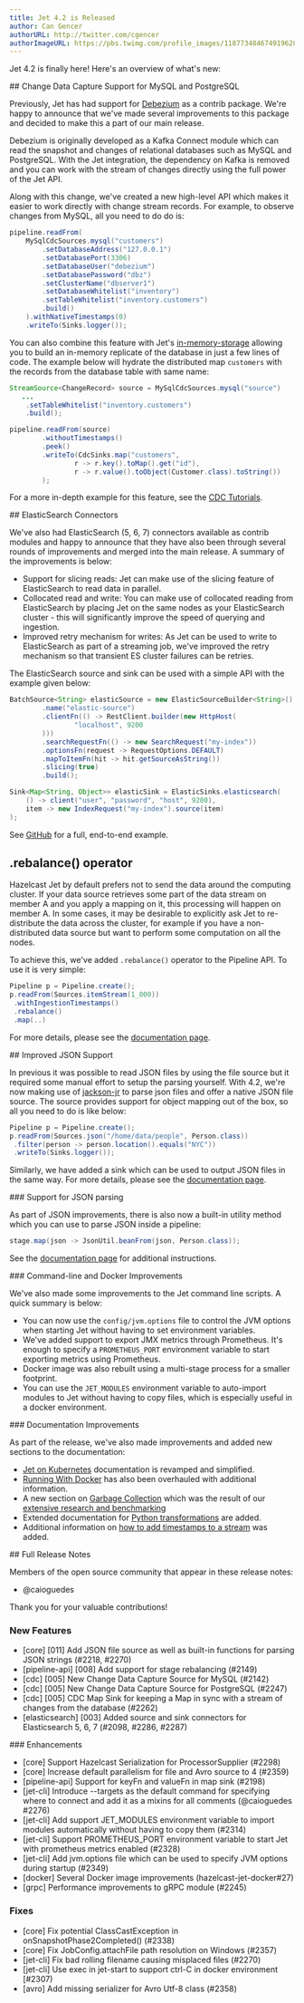 ```yaml
---
title: Jet 4.2 is Released
author: Can Gencer
authorURL: http://twitter.com/cgencer
authorImageURL: https://pbs.twimg.com/profile_images/1187734846749196288/elqWdrPj_400x400.jpg
---
```


Jet 4.2 is finally here! Here's an overview of what's new:

## Change Data Capture Support for MySQL and PostgreSQL

Previously, Jet has had support for [Debezium](https://debezium.io/) as
a contrib package. We're happy to announce that we've made several
improvements to this package and decided to make this a part of our main
release.

Debezium is originally developed as a Kafka Connect module which can
read the snapshot and changes of relational databases such as MySQL and
PostgreSQL. With the Jet integration, the dependency on Kafka is removed
and you can work with the stream of changes directly using the full
power of the Jet API.

Along with this change, we've created a new high-level API which makes
it easier to work directly with change stream records. For example, to
observe changes from MySQL, all you need to do do is:

```java
pipeline.readFrom(
    MySqlCdcSources.mysql("customers")
        .setDatabaseAddress("127.0.0.1")
        .setDatabasePort(3306)
        .setDatabaseUser("debezium")
        .setDatabasePassword("dbz")
        .setClusterName("dbserver1")
        .setDatabaseWhitelist("inventory")
        .setTableWhitelist("inventory.customers")
        .build()
    ).withNativeTimestamps(0)
    .writeTo(Sinks.logger());
```

You can also combine this feature with Jet's
[in-memory-storage](/docs/api/data-structures) allowing you to build an
in-memory replicate of the database in just a few lines of code. The
example below will hydrate the distributed map `customers` with the
records from the database table with same name:

```java
StreamSource<ChangeRecord> source = MySqlCdcSources.mysql("source")
   ...
    .setTableWhitelist("inventory.customers")
    .build();

pipeline.readFrom(source)
        .withoutTimestamps()
        .peek()
        .writeTo(CdcSinks.map("customers",
                r -> r.key().toMap().get("id"),
                r -> r.value().toObject(Customer.class).toString())
        );
```

For a more in-depth example for this feature, see the [CDC
Tutorials](/docs/tutorials/cdc).

## ElasticSearch Connectors

We've also had ElasticSearch (5, 6, 7) connectors available as contrib
modules and happy to announce that they have also been through several
rounds of improvements and merged into the main release. A summary of
the improvements is below:

- Support for slicing reads: Jet can make use of the slicing feature of
  ElasticSearch to read data in parallel.
- Collocated read and write: You can make use of collocated reading from
  ElasticSearch by placing Jet on the same nodes as your ElasticSearch
  cluster - this will significantly improve the speed of querying and
  ingestion.
- Improved retry mechanism for writes: As Jet can be used to write to 
  ElasticSearch as part of a streaming job, we've improved the retry 
  mechanism so that transient ES cluster failures can be retries.

The ElasticSearch source and sink can be used with a simple API with the
example given below:

```java
BatchSource<String> elasticSource = new ElasticSourceBuilder<String>()
        .name("elastic-source")
        .clientFn(() -> RestClient.builder(new HttpHost(
                "localhost", 9200
        )))
        .searchRequestFn(() -> new SearchRequest("my-index"))
        .optionsFn(request -> RequestOptions.DEFAULT)
        .mapToItemFn(hit -> hit.getSourceAsString())
        .slicing(true)
        .build();

Sink<Map<String, Object>> elasticSink = ElasticSinks.elasticsearch(
    () -> client("user", "password", "host", 9200),
    item -> new IndexRequest("my-index").source(item)
);
```

See [GitHub](https://github.com/hazelcast/hazelcast-jet/tree/master/examples/elastic) 
for a full, end-to-end example.

## .rebalance() operator

Hazelcast Jet by default prefers not to send the data around the
computing cluster. If your data source retrieves some part of the data
stream on member A and you apply a mapping on it, this
processing will happen on member A. In some cases, it may be desirable
to explicitly ask Jet to re-distribute the data across the cluster, for
example if you have a non-distributed data source but want to perform
some computation on all the nodes.

To achieve this, we've added `.rebalance()` operator to the Pipeline API.
To use it is very simple:

```java
Pipeline p = Pipeline.create();
p.readFrom(Sources.itemStream(1_000))
 .withIngestionTimestamps()
 .rebalance()
 .map(..)
```

For more details, please see the [documentation page](/docs/api/more-transforms#rebalance).

## Improved JSON Support

In previous it was possible to read JSON files by using the file source but
it required some manual effort to setup the parsing yourself. With 4.2,
we're now making use of [jackson-jr](https://github.com/FasterXML/jackson-jr)
to parse json files and offer a native JSON file source. The source provides
support for object mapping out of the box, so all you need to do is like below:

```java
Pipeline p = Pipeline.create();
p.readFrom(Sources.json("/home/data/people", Person.class))
 .filter(person -> person.location().equals("NYC"))
 .writeTo(Sinks.logger());
```

Similarly, we have added a sink which can be used to output JSON files in 
the same way. For more details, please see the [documentation page](/docs/api/sources-sinks#json-files).

### Support for JSON parsing

As part of JSON improvements, there is also now a built-in utility method which
you can use to parse JSON inside a pipeline:

```java
stage.map(json -> JsonUtil.beanFrom(json, Person.class));
```

See the [documentation page](docs/next/api/more-transforms#json) for
additional instructions.

### Command-line and Docker Improvements

We've also made some improvements to the Jet command line scripts. A
quick summary is below:

- You can now use the `config/jvm.options` file to control the JVM
  options when starting Jet without having to set environment variables.
- We've added support to export JMX metrics through Prometheus. It's
  enough to specify a `PROMETHEUS_PORT` environment variable to start
  exporting metrics using Prometheus.
- Docker image was also rebuilt using a multi-stage process for a
  smaller footprint.
- You can use the `JET_MODULES` environment variable to auto-import
  modules to Jet without having to copy files, which is especially
  useful in a docker environment.

### Documentation Improvements

As part of the release, we've also made improvements and added new
sections to the documentation:

- [Jet on Kubernetes](docs/operations/kubernetes) documentation is
  revamped and simplified.
- [Running With Docker](docs/operations/docker) has also been
  overhauled with additional information.
- A new section on [Garbage Collection](/docs/operations/gc-concerns) which
  was the result of our [extensive research and benchmarking](/blog/2020/06/09/jdk-gc-benchmarks-part1)
- Extended documentation for [Python
  transformations](docs/api/stateless-transforms#mapusingpython) are
  added.
- Additional information on [how to add timestamps to a
  stream](/docs/api/pipeline#adding-timestamps-to-a-stream) was added.

## Full Release Notes

Members of the open source community that appear in these release notes:

- @caioguedes

Thank you for your valuable contributions!

### New Features

- [core] [011] Add JSON file source as well as built-in functions for
  parsing JSON strings (#2218, #2270)
- [pipeline-api] [008] Add support for stage rebalancing (#2149)
- [cdc] [005] New Change Data Capture Source for MySQL (#2142)
- [cdc] [005] New Change Data Capture Source for PostgreSQL (#2247)
- [cdc] [005] CDC Map Sink for keeping a Map in sync with a stream of
  changes from the database (#2262)
- [elasticsearch] [003] Added source and sink connectors for
  Elasticsearch 5, 6, 7 (#2098, #2286, #2287)

### Enhancements

- [core] Support Hazelcast Serialization for ProcessorSupplier (#2298)
- [core] Increase default parallelism for file and Avro source to 4
  (#2359)
- [pipeline-api] Support for keyFn and valueFn in map sink (#2198)
- [jet-cli] Introduce --targets as the default command for specifying
  where to connect and add it as a mixins for all comments (@caioguedes
  #2276)
- [jet-cli] Add support JET_MODULES environment variable to import
  modules automatically without having to copy them (#2314)
- [jet-cli] Support PROMETHEUS_PORT environment variable to start Jet
  with prometheus metrics enabled (#2328)
- [jet-cli] Add jvm.options file which can be used to specify JVM
  options during startup (#2349)
- [docker] Several Docker image improvements (hazelcast-jet-docker#27)
- [grpc] Performance improvements to gRPC module (#2245)

### Fixes

- [core] Fix potential ClassCastException in onSnapshotPhase2Completed()
  (#2338)
- [core] Fix JobConfig.attachFile path resolution on Windows (#2357)
- [jet-cli] Fix bad rolling filename causing misplaced files (#2270)
- [jet-cli] Use exec in jet-start to support ctrl-C in docker
  environment [#2307)
- [avro] Add missing serializer for Avro Utf-8 class (#2358)
